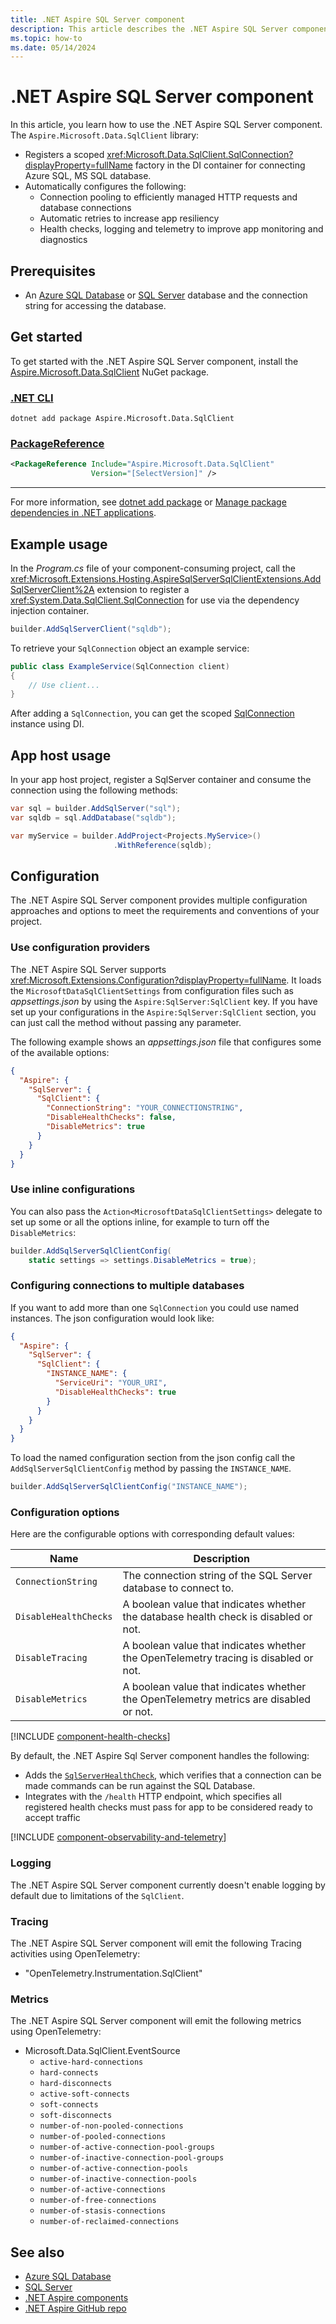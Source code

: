 ```yaml
---
title: .NET Aspire SQL Server component
description: This article describes the .NET Aspire SQL Server component.
ms.topic: how-to
ms.date: 05/14/2024
---
```


# .NET Aspire SQL Server component

In this article, you learn how to use the .NET Aspire SQL Server component. The `Aspire.Microsoft.Data.SqlClient` library:

- Registers a scoped <xref:Microsoft.Data.SqlClient.SqlConnection?displayProperty=fullName> factory in the DI container for connecting Azure SQL, MS SQL database.
- Automatically configures the following:
  - Connection pooling to efficiently managed HTTP requests and database connections
  - Automatic retries to increase app resiliency
  - Health checks, logging and telemetry to improve app monitoring and diagnostics

## Prerequisites

- An [Azure SQL Database](/azure/azure-sql/database) or [SQL Server](/sql/sql-server) database and the connection string for accessing the database.

## Get started

To get started with the .NET Aspire SQL Server component, install the [Aspire.Microsoft.Data.SqlClient](https://www.nuget.org/packages/Aspire.Microsoft.Data.SqlClient) NuGet package.

### [.NET CLI](#tab/dotnet-cli)

```dotnetcli
dotnet add package Aspire.Microsoft.Data.SqlClient
```

### [PackageReference](#tab/package-reference)

```xml
<PackageReference Include="Aspire.Microsoft.Data.SqlClient"
                  Version="[SelectVersion]" />
```

---

For more information, see [dotnet add package](/dotnet/core/tools/dotnet-add-package) or [Manage package dependencies in .NET applications](/dotnet/core/tools/dependencies).

## Example usage

In the _Program.cs_ file of your component-consuming project, call the <xref:Microsoft.Extensions.Hosting.AspireSqlServerSqlClientExtensions.AddSqlServerClient%2A> extension to register a <xref:System.Data.SqlClient.SqlConnection> for use via the dependency injection container.

```csharp
builder.AddSqlServerClient("sqldb");
```

To retrieve your `SqlConnection` object an example service:

```csharp
public class ExampleService(SqlConnection client)
{
    // Use client...
}
```

After adding a `SqlConnection`, you can get the scoped [SqlConnection](/dotnet/api/microsoft.data.sqlclient.sqlconnection) instance using DI.

## App host usage

In your app host project, register a SqlServer container and consume the connection using the following methods:

```csharp
var sql = builder.AddSqlServer("sql");
var sqldb = sql.AddDatabase("sqldb");

var myService = builder.AddProject<Projects.MyService>()
                       .WithReference(sqldb);
```

## Configuration

The .NET Aspire SQL Server component provides multiple configuration approaches and options to meet the requirements and conventions of your project.

### Use configuration providers

The .NET Aspire SQL Server supports <xref:Microsoft.Extensions.Configuration?displayProperty=fullName>. It loads the `MicrosoftDataSqlClientSettings` from configuration files such as _appsettings.json_ by using the `Aspire:SqlServer:SqlClient` key. If you have set up your configurations in the `Aspire:SqlServer:SqlClient` section, you can just call the method without passing any parameter.

The following example shows an _appsettings.json_ file that configures some of the available options:

```json
{
  "Aspire": {
    "SqlServer": {
      "SqlClient": {
        "ConnectionString": "YOUR_CONNECTIONSTRING",
        "DisableHealthChecks": false,
        "DisableMetrics": true
      }
    }
  }
}
```

### Use inline configurations

You can also pass the `Action<MicrosoftDataSqlClientSettings>` delegate to set up some or all the options inline, for example to turn off the `DisableMetrics`:

```csharp
builder.AddSqlServerSqlClientConfig(
    static settings => settings.DisableMetrics = true);
```

### Configuring connections to multiple databases

If you want to add more than one `SqlConnection` you could use named instances. The json configuration would look like:

```json
{
  "Aspire": {
    "SqlServer": {
      "SqlClient": {
        "INSTANCE_NAME": {
          "ServiceUri": "YOUR_URI",
          "DisableHealthChecks": true
        }
      }
    }
  }
}
```

To load the named configuration section from the json config call the `AddSqlServerSqlClientConfig` method by passing the `INSTANCE_NAME`.

```csharp
builder.AddSqlServerSqlClientConfig("INSTANCE_NAME");
```

### Configuration options

Here are the configurable options with corresponding default values:

| Name                  | Description                                                                           |
|-----------------------|---------------------------------------------------------------------------------------|
| `ConnectionString`    | The connection string of the SQL Server database to connect to.                       |
| `DisableHealthChecks` | A boolean value that indicates whether the database health check is disabled or not.  |
| `DisableTracing`      | A boolean value that indicates whether the OpenTelemetry tracing is disabled or not.  |
| `DisableMetrics`      | A boolean value that indicates whether the OpenTelemetry metrics are disabled or not. |

[!INCLUDE [component-health-checks](../includes/component-health-checks.md)]

By default, the .NET Aspire Sql Server component handles the following:

- Adds the [`SqlServerHealthCheck`](https://github.com/Xabaril/AspNetCore.Diagnostics.HealthChecks/blob/master/src/HealthChecks.NpgSql/NpgSqlHealthCheck.cs), which verifies that a connection can be made commands can be run against the SQL Database.
- Integrates with the `/health` HTTP endpoint, which specifies all registered health checks must pass for app to be considered ready to accept traffic

[!INCLUDE [component-observability-and-telemetry](../includes/component-observability-and-telemetry.md)]

### Logging

The .NET Aspire SQL Server component currently doesn't enable logging by default due to limitations of the `SqlClient`.

### Tracing

The .NET Aspire SQL Server component will emit the following Tracing activities using OpenTelemetry:

- "OpenTelemetry.Instrumentation.SqlClient"

### Metrics

The .NET Aspire SQL Server component will emit the following metrics using OpenTelemetry:

- Microsoft.Data.SqlClient.EventSource
  - `active-hard-connections`
  - `hard-connects`
  - `hard-disconnects`
  - `active-soft-connects`
  - `soft-connects`
  - `soft-disconnects`
  - `number-of-non-pooled-connections`
  - `number-of-pooled-connections`
  - `number-of-active-connection-pool-groups`
  - `number-of-inactive-connection-pool-groups`
  - `number-of-active-connection-pools`
  - `number-of-inactive-connection-pools`
  - `number-of-active-connections`
  - `number-of-free-connections`
  - `number-of-stasis-connections`
  - `number-of-reclaimed-connections`

## See also

- [Azure SQL Database](/azure/azure-sql/database)
- [SQL Server](/sql/sql-server)
- [.NET Aspire components](../fundamentals/components-overview.md)
- [.NET Aspire GitHub repo](https://github.com/dotnet/aspire)
